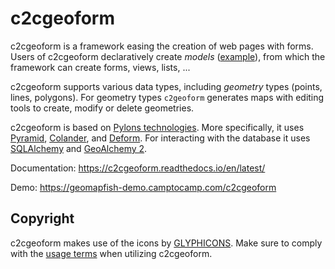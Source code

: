 # c2cgeoform

c2cgeoform is a framework easing the creation of web pages with forms. Users
of c2cgeoform declaratively create *models*
([example](c2cgeoform/pully/model.py)), from which the framework
can create forms, views, lists, ...

c2cgeoform supports various data types, including *geometry* types (points,
lines, polygons). For geometry types `c2geoform` generates maps with editing
tools to create, modify or delete geometries.

c2cgeoform is based on [Pylons technologies](http://www.pylonsproject.org/).
More specifically, it uses
[Pyramid](http://docs.pylonsproject.org/en/latest/docs/pyramid.html),
[Colander](http://colander.readthedocs.org/en/latest/), and
[Deform](http://deform.readthedocs.org/en/latest/). For interacting with the
database it uses [SQLAlchemy](http://www.sqlalchemy.org/) and
[GeoAlchemy 2](https://geoalchemy-2.readthedocs.org/en/latest/).

Documentation: https://c2cgeoform.readthedocs.io/en/latest/

Demo: https://geomapfish-demo.camptocamp.com/c2cgeoform

## Copyright

c2cgeoform makes use of the icons by [GLYPHICONS](http://glyphicons.com).
Make sure to comply with the [usage terms](http://glyphicons.com/license/) when
utilizing c2cgeoform.
